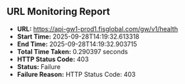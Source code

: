 ## URL Monitoring Report

- **URL:** https://api-gw1-prod1.fisglobal.com/gw/v1/health
- **Start Time:** 2025-09-28T14:19:32.613318
- **End Time:** 2025-09-28T14:19:32.903715
- **Total Time Taken:** 0.290397 seconds
- **HTTP Status Code:** 403
- **Status:** Failure
- **Failure Reason:** HTTP Status Code: 403
